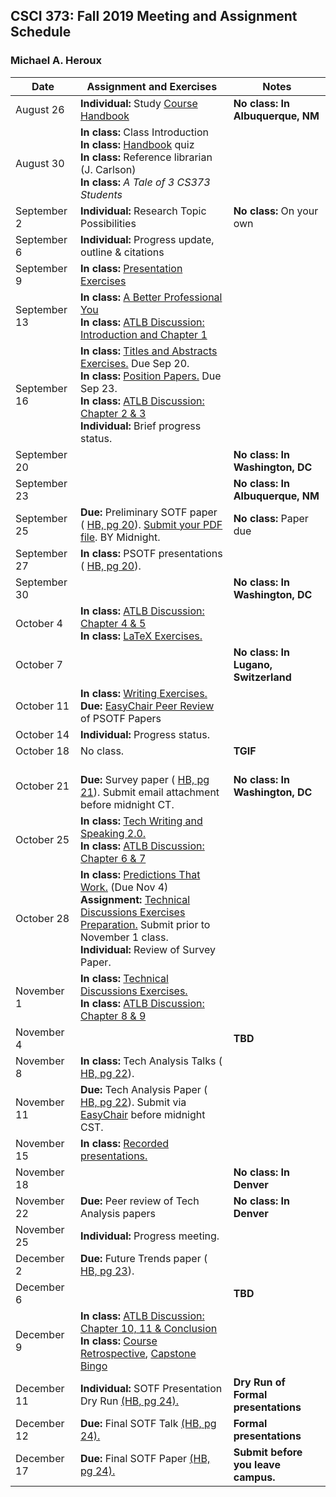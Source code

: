## CSCI 373: Fall 2019 Meeting and Assignment Schedule

### Michael A. Heroux



| **Date** | **Assignment and Exercises** | **Notes** |
| ---------- | --- | --- |
| August 26 | **Individual:** Study [Course Handbook](https://maherou.github.io/files/CS373/CSCI373CourseHandbookSixteenthEdition.pdf) | **No class: In Albuquerque, NM** |
| August 30 |**In class:** Class Introduction <br> **In class:** [Handbook](https://maherou.github.io/files/CS373/CSCI373CourseHandbookSixteenthEdition.pdf) quiz <br> **In class:** Reference librarian (J. Carlson) <br> **In class:**  _A Tale of 3 CS373 Students_ |   |
| September 2 | **Individual:** Research Topic Possibilities | **No class:** On your own  |
| September 6 | **Individual:** Progress update, outline & citations |   |
| September 9 | **In class:** [Presentation Exercises](https://collegeville.github.io/Orator/PresentationsThatWork/) |   |
| September 13 | **In class:** [A Better Professional You](https://maherou.github.io/files/CS373/BetterYou.pdf) <br> **In class:** [ATLB Discussion: Introduction and Chapter 1](https://maherou.github.io/files/CS373/ATLB-Discussion)  |   |
| September 16 | **In class:** [Titles and Abstracts Exercises.](https://collegeville.github.io/Scribe/TitlesAndAbstractsThatWork/) Due Sep 20. <br> **In class:** [Position Papers.](https://collegeville.github.io/Scribe/PositionPapers/) Due Sep 23. <br> **In class:** [ATLB Discussion: Chapter 2 & 3](https://maherou.github.io/files/CS373/ATLB-Discussion) <br> **Individual:** Brief progress status. |   |
| September 20 | | **No class: In Washington, DC** |
| September 23 | | **No class: In Albuquerque, NM**   |
| September 25 | **Due:** Preliminary SOTF paper ( [HB, pg 20](https://maherou.github.io/files/CS373/CSCI373CourseHandbookSixteenthEdition.pdf)). [Submit your PDF file](https://easychair.org/conferences/?conf=fall2019psotf). BY Midnight. | **No class:** Paper due |
| September 27 |  **In class:** PSOTF presentations ( [HB, pg 20](https://maherou.github.io/files/CS373/CSCI373CourseHandbookSixteenthEdition.pdf)). | |
| September 30 |  | **No class: In Washington, DC**  |
| October 4 | **In class:** [ATLB Discussion: Chapter 4 & 5](https://maherou.github.io/files/CS373/ATLB-Discussion) <br> **In class:** [LaTeX Exercises.](https://collegeville.github.io/Scribe/UsingLatex/)    |   |
| October 7 |  | **No class: In Lugano, Switzerland** |
| October 11 | **In class:** [Writing Exercises.](https://collegeville.github.io/Scribe/BetterTechnicalWriting/) <br> **Due:** [EasyChair Peer Review](https://easychair.org/conferences/?conf=fall2019psotf) of PSOTF Papers |   |
| October 14 | **Individual:** Progress status. |   |
| October 18 | No class.  | **TGIF**  |
| October 21 | <br> **Due:** Survey paper ( [HB, pg 21](https://maherou.github.io/files/CS373/CSCI373CourseHandbookSixteenthEdition.pdf)). Submit email attachment before midnight CT.  | **No class: In Washington, DC**  |
| October 25 | **In class:** [Tech Writing and Speaking 2.0.](https://maherou.github.io/files/CS373/TechWritingSpeaking2.0.pdf) <br> **In class:** [ATLB Discussion: Chapter 6 & 7](https://maherou.github.io/files/CS373/ATLB-Discussion) |   |
| October 28 | **In class:** [Predictions That Work.](https://collegeville.github.io/Scribe/PredictionsThatWork/) (Due Nov 4) <br> **Assignment:** [Technical Discussions Exercises Preparation.](https://collegeville.github.io/Orator/DiscussionsThatWork/) Submit prior to November 1 class. <br> **Individual:** Review of Survey Paper. |  |
| November 1 | **In class:** [Technical Discussions Exercises.](https://collegeville.github.io/Orator/DiscussionsThatWork/) <br>  **In class:** [ATLB Discussion: Chapter 8 & 9](https://maherou.github.io/files/CS373/ATLB-Discussion) | |
| November 4 |  |**TBD** |
| November 8 | **In class:** Tech Analysis Talks ( [HB, pg 22](https://maherou.github.io/files/CS373/CSCI373CourseHandbookSixteenthEdition.pdf)). |  |
| November 11 |**Due:** Tech Analysis Paper ( [HB, pg 22](https://maherou.github.io/files/CS373/CSCI373CourseHandbookSixteenthEdition.pdf)). Submit via [EasyChair](https://easychair.org/conferences/?conf=fall2018techanalsys) before midnight CST.  | |
| November 15 | **In class:** [Recorded presentations.](https://collegeville.github.io/Orator/RecordedPresentations)  |   |
| November 18 |  | **No class: In Denver** |
| November 22 | **Due:** Peer review of Tech Analysis papers | **No class: In Denver**  |
| November 25 | **Individual:** Progress meeting. |  |
| December 2 | **Due:** Future Trends paper ( [HB, pg 23](https://maherou.github.io/files/CS373/CSCI373CourseHandbookSixteenthEdition.pdf)).    | |
| December 6 |  | **TBD** |
| December 9 | **In class:** [ATLB Discussion: Chapter 10, 11 & Conclusion](https://maherou.github.io/files/CS373/ATLB-Discussion) <br> **In class:** [Course Retrospective](https://collegeville.github.io/Scribe/Retrospectives/), [Capstone Bingo](https://maherou.github.io/files/CS373/Bingo/Capstone-Bingo) |  |
| December 11 | **Individual:** SOTF Presentation Dry Run [(HB, pg 24).](https://maherou.github.io/files/CS373/CSCI373CourseHandbookSixteenthEdition.pdf) | **Dry Run of Formal presentations** |
| December 12 | **Due:** Final SOTF Talk [(HB, pg 24).](https://maherou.github.io/files/CS373/CSCI373CourseHandbookSixteenthEdition.pdf) | **Formal presentations** |
| December 17  | **Due:** Final SOTF Paper [(HB, pg 24).](https://maherou.github.io/files/CS373/CSCI373CourseHandbookSixteenthEdition.pdf) | **Submit before you leave campus.** |

